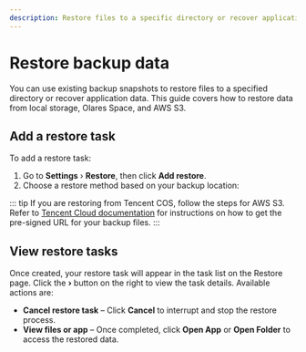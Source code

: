 ```yaml
---
description: Restore files to a specific directory or recover application data using backup snapshots. Learn how to restore data from local paths, Olares Space, or AWS S3.
---
```


# Restore backup data

You can use existing backup snapshots to restore files to a specified directory or recover application data. This guide covers how to restore data from local storage, Olares Space, and AWS S3.

## Add a restore task

To add a restore task:

1. Go to **Settings** › **Restore**, then click **Add restore**.
2. Choose a restore method based on your backup location:

<tabs>
<template #Restore-from-local>

3. Select the local backup path. The path must point to the backup task folder. For example, if the task name is `demo` and the location is `/documents`, the correct path would be: `/documents/olares-backups/demo-xxxx`.
4. Enter your backup password.
5. Click **Query snapshots** to get available snapshots.
6. Click **Restore** next to the desired snapshot to load it.
7. If restoring **files**, specify the restore location and destination folder, then click **Start Restore**.  
If restoring the **Wise** application, simply click **Start Restore** without specifying a path.

</template>
<template #Restore-from-Olares-Space>

3. Use the LarePass app to scan and log in to [Olares Space](https://space.olares.com).
4. On the **Backup** page, locate the desired backup and click **View Details** on the right.
5. Click the **Restore** button at the top right to get the latest snapshot URL, or select a specific snapshot and click **Restore** next to it.
6. Copy the URL and paste it into the **Backup URL** field in the Olares restore page.
7. Enter your backup password.
8. If restoring **files**, specify the restore location and destination folder, then click **Start Restore**.  
   If restoring the **Wise** application, simply click **Start Restore** without specifying a path.

</template>
<template #Restore-from-AWS-S3>

3. Go to the [AWS S3 Console](https://console.aws.amazon.com/s3), navigate to your bucket, and locate the `olares-backups` directory.
4. Select the target backup folder, then generate a **pre-signed URL** for that folder.  
   See [AWS S3 documentation](https://docs.aws.amazon.com/AmazonS3/latest/userguide/ShareObjectPreSignedURL.html) for help.
5. Copy the URL and paste it into the **Backup URL** field in the Olares restore page.
6. Enter your backup password.
7. Click **Query snapshots** to load available snapshots.
8. Click **Restore** next to the desired snapshot.
9. If restoring **files**, specify the restore location and destination folder, then click **Start Restore**.  
   If restoring the **Wise** application, simply click **Start Restore** without specifying a path.
</template>
</tabs>

::: tip 
If you are restoring from Tencent COS, follow the steps for AWS S3. Refer to [Tencent Cloud documentation](https://cloud.tencent.com/document/product/436/68284) for instructions on how to get the pre-signed URL for your backup files.
:::

## View restore tasks

Once created, your restore task will appear in the task list on the Restore page. Click the **›** button on the right to view the task details. Available actions are:


- **Cancel restore task** – Click **Cancel** to interrupt and stop the restore process.
- **View files or app** – Once completed, click **Open App** or **Open Folder** to access the restored data.
